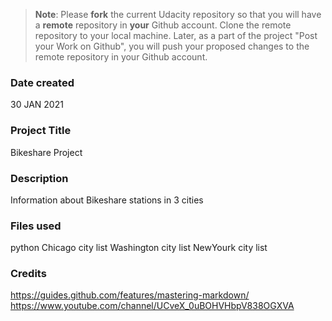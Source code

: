 >**Note**: Please **fork** the current Udacity repository so that you will have a **remote** repository in **your** Github account. Clone the remote repository to your local machine. Later, as a part of the project "Post your Work on Github", you will push your proposed changes to the remote repository in your Github account.

### Date created
 30 JAN 2021

### Project Title
Bikeshare Project

### Description
Information about Bikeshare stations in 3 cities
### Files used
python
Chicago city list
Washington city list
NewYourk city list

### Credits
https://guides.github.com/features/mastering-markdown/
https://www.youtube.com/channel/UCveX_0uBOHVHbpV838OGXVA
